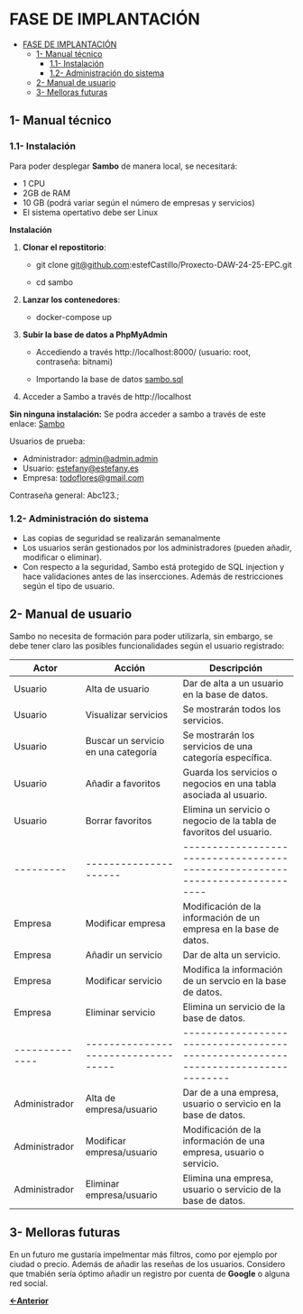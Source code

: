 # FASE DE IMPLANTACIÓN

- [FASE DE IMPLANTACIÓN](#fase-de-implantación)
  - [1- Manual técnico](#1--manual-técnico)
    - [1.1- Instalación](#11--instalación)
    - [1.2- Administración do sistema](#12--administración-do-sistema)
  - [2- Manual de usuario](#2--manual-de-usuario)
  - [3- Melloras futuras](#3--melloras-futuras)

## 1- Manual técnico

### 1.1- Instalación

Para poder desplegar **Sambo** de manera local, se necesitará:
- 1 CPU
- 2GB de RAM
- 10 GB (podrá variar según el número de empresas y servicios)
- El sistema opertativo debe ser Linux

**Instalación**
1. **Clonar el repostitorio**: 
    - git clone git@github.com:estefCastillo/Proxecto-DAW-24-25-EPC.git

    - cd sambo

2. **Lanzar los contenedores**:
    - docker-compose up

3. **Subir la base de datos a PhpMyAdmin**

    - Accediendo a través http://localhost:8000/ (usuario: root, contraseña: bitnami)

    - Importando la base de datos [sambo.sql](../../sambo/sql/sambo.sql)

4. Acceder a Sambo a través de http://localhost

**Sin ninguna instalación:**
Se podra acceder a sambo a través de este enlace: [Sambo](https://purple-reindeer-599669.hostingersite.com/)

Usuarios de prueba:
- Administrador: admin@admin.admin
- Usuario: estefany@estefany.es
- Empresa: todoflores@gmail.com

Contraseña general: Abc123.;


### 1.2- Administración do sistema

- Las copias de seguridad se realizarán semanalmente
- Los usuarios serán gestionados por los administradores (pueden añadir, modificar o eliminar).
- Con respecto a la seguridad, Sambo está protegido de SQL injection y hace validaciones antes de las insercciones. Además de restricciones según el tipo de usuario. 

## 2- Manual de usuario

Sambo no necesita de formación para poder utilizarla, sin embargo, se debe tener claro las posibles funcionalidades según el usuario registrado:

| Actor   | Acción                          | Descripción                                                                 |
|---------|----------------------------------|-----------------------------------------------------------------------------|
| Usuario | Alta de usuario                 | Dar de alta a un usuario en la base de datos.                              |
| Usuario | Visualizar servicios            | Se mostrarán todos los servicios.                                          |
| Usuario | Buscar un servicio en una categoría | Se mostrarán los servicios de una categoría específica.                |
| Usuario | Añadir a favoritos              | Guarda los servicios o negocios en una tabla asociada al usuario.          |
| Usuario | Borrar favoritos                | Elimina un servicio o negocio de la tabla de favoritos del usuario.        |
|---------|---------------------|----------------------------------------------------------------------------|
| Empresa | Modificar empresa   | Modificación de la información de un empresa en la base de datos.         |
| Empresa | Añadir un servicio  | Dar de alta un servicio.                                                  |
| Empresa | Modificar servicio  | Modifica la información de un servcio en la base de datos.               |
| Empresa | Eliminar servicio   | Elimina un servicio de la base de datos.                                  |
|--------------|-----------------------------------|--------------------------------------------------------------------------------|
| Administrador | Alta de empresa/usuario | Dar de a una empresa, usuario o servicio en la base de datos.               |
| Administrador | Modificar empresa/usuario | Modificación de la información de una empresa, usuario o servicio.             |
| Administrador | Eliminar empresa/usuario | Elimina una empresa, usuario o servicio de la base de datos.                   |

## 3- Melloras futuras

En un futuro me gustaría impelmentar más filtros, como por ejemplo por ciudad o precio. Además de añadir las reseñas de los usuarios. Considero que tmabién sería óptimo añadir un registro por cuenta de **Google** o alguna red social.

[**<-Anterior**](../../README.md)